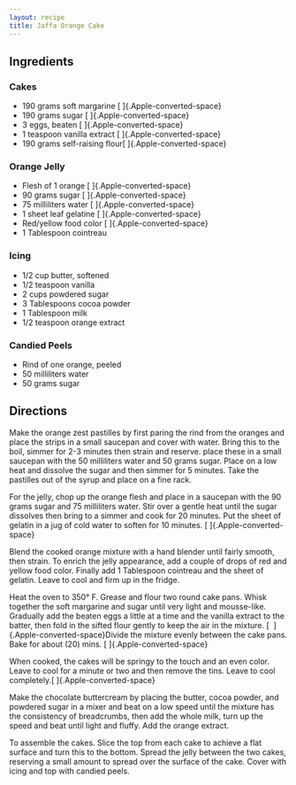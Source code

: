 ```yaml
---
layout: recipe
title: Jaffa Orange Cake
---
```


## Ingredients


### Cakes

* 190 grams soft margarine [ ]{.Apple-converted-space}
* 190 grams sugar [ ]{.Apple-converted-space}
* 3 eggs, beaten [ ]{.Apple-converted-space}
* 1 teaspoon vanilla extract [ ]{.Apple-converted-space}
* 190 grams self-raising flour[ ]{.Apple-converted-space}

### Orange Jelly

* Flesh of 1 orange [ ]{.Apple-converted-space}
* 90 grams sugar [ ]{.Apple-converted-space}
* 75 milliliters water [ ]{.Apple-converted-space}
* 1 sheet leaf gelatine [ ]{.Apple-converted-space}
* Red/yellow food color [ ]{.Apple-converted-space}
* 1 Tablespoon cointreau

### Icing

* 1/2 cup butter, softened
* 1/2 teaspoon vanilla
* 2 cups powdered sugar
* 3 Tablespoons cocoa powder
* 1 Tablespoon milk
* 1/2 teaspoon orange extract

### Candied Peels

* Rind of one orange, peeled
* 50 milliliters water
* 50 grams sugar

## Directions

Make the orange zest pastilles by first paring the rind from the oranges
and place the strips in a small saucepan and cover with water. Bring
this to the boil, simmer for 2-3 minutes then strain and reserve. place
these in a small saucepan with the 50 milliliters water and 50 grams
sugar. Place on a low heat and dissolve the sugar and then simmer for 5
minutes. Take the pastilles out of the syrup and place on a fine rack.

For the jelly, chop up the orange flesh and place in a saucepan with the
90 grams sugar and 75 milliliters water. Stir over a gentle heat until
the sugar dissolves then bring to a simmer and cook for 20 minutes. Put
the sheet of gelatin in a jug of cold water to soften for 10 minutes.
[ ]{.Apple-converted-space}

Blend the cooked orange mixture with a hand blender until fairly smooth,
then strain. To enrich the jelly appearance, add a couple of drops of
red and yellow food color. Finally add 1 Tablespoon cointreau and the
sheet of gelatin. Leave to cool and firm up in the fridge.

Heat the oven to 350° F. Grease and flour two round cake pans. Whisk
together the soft margarine and sugar until very light and mousse-like.
Gradually add the beaten eggs a little at a time and the vanilla extract
to the batter, then fold in the sifted flour gently to keep the air in
the mixture. [  ]{.Apple-converted-space}Divide the mixture evenly
between the cake pans. Bake for about (20) mins.
[ ]{.Apple-converted-space}

When cooked, the cakes will be springy to the touch and an even color.
Leave to cool for a minute or two and then remove the tins. Leave to
cool completely.[ ]{.Apple-converted-space}

Make the chocolate buttercream by placing the butter, cocoa powder, and
powdered sugar in a mixer and beat on a low speed until the mixture has
the consistency of breadcrumbs, then add the whole milk, turn up the
speed and beat until light and fluffy. Add the orange extract.

To assemble the cakes. Slice the top from each cake to achieve a flat
surface and turn this to the bottom. Spread the jelly between the two
cakes, reserving a small amount to spread over the surface of the cake.
Cover with icing and top with candied peels.
